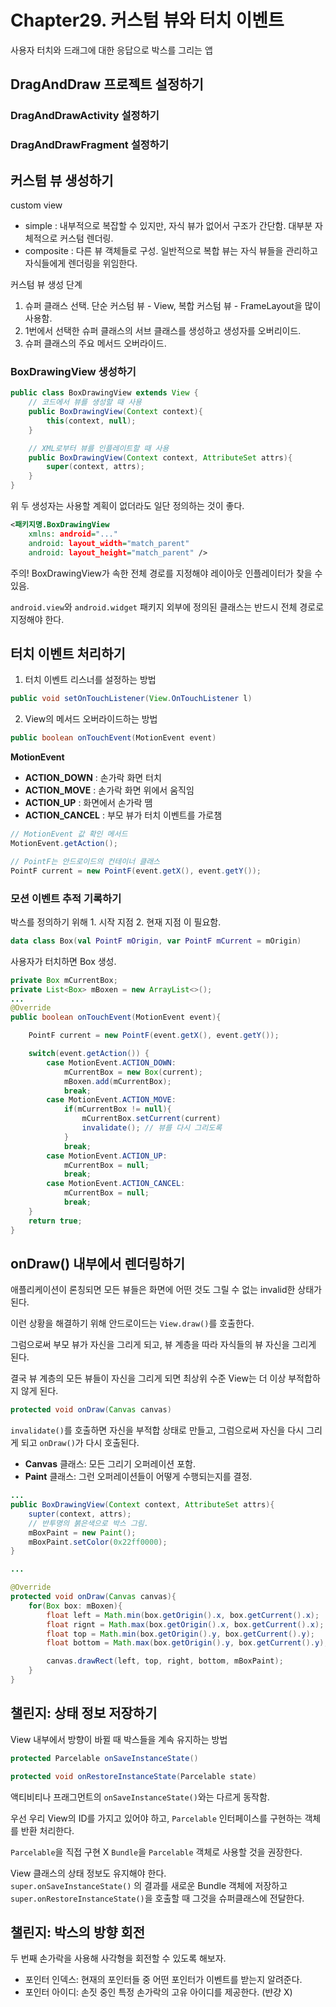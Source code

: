 # Chapter29. 커스텀 뷰와 터치 이벤트

사용자 터치와 드래그에 대한 응답으로 박스를 그리는 앱

## DragAndDraw 프로젝트 설정하기

### DragAndDrawActivity 설정하기

### DragAndDrawFragment 설정하기

## 커스텀 뷰 생성하기

custom view
- simple : 내부적으로 복잡할 수 있지만, 자식 뷰가 없어서 구조가 간단함. 대부분 자체적으로 커스텀 렌더링.
- composite : 다른 뷰 객체들로 구성. 일반적으로 복합 뷰는 자식 뷰들을 관리하고 자식들에게 렌더링을 위임한다. 

커스텀 뷰 생성 단계
1. 슈퍼 클래스 선택. 단순 커스텀 뷰 - View, 복합 커스텀 뷰 - FrameLayout을 많이 사용함.
2. 1번에서 선택한 슈퍼 클래스의 서브 클래스를 생성하고 생성자를 오버리이드.
3. 슈퍼 클래스의 주요 메서드 오버라이드.

### BoxDrawingView 생성하기

```java
public class BoxDrawingView extends View {
    // 코드에서 뷰를 생성할 때 사용
    public BoxDrawingView(Context context){
        this(context, null);
    }

    // XML로부터 뷰를 인플레이트할 때 사용
    public BoxDrawingView(Context context, AttributeSet attrs){
        super(context, attrs);
    }
}
```

위 두 생성자는 사용할 계획이 없더라도 일단 정의하는 것이 좋다.


```xml
<패키지명.BoxDrawingView
    xmlns: android="..."
    android: layout_width="match_parent"
    android: layout_height="match_parent" />
```

주의! BoxDrawingView가 속한 전체 경로를 지정해야 레이아웃 인플레이터가 찾을 수 있음. 

`android.view`와 `android.widget` 패키지 외부에 정의된 클래스는 반드시 전체 경로로 지정해야 한다.

## 터치 이벤트 처리하기

1. 터치 이벤트 리스너를 설정하는 방법
```java
public void setOnTouchListener(View.OnTouchListener l)
```
2. View의 메서드 오버라이드하는 방법
```java
public boolean onTouchEvent(MotionEvent event)
```

**MotionEvent**
- **ACTION_DOWN** : 손가락 화면 터치
- **ACTION_MOVE** : 손가락 화면 위에서 움직임
- **ACTION_UP** : 화면에서 손가락 뗌
- **ACTION_CANCEL** : 부모 뷰가 터치 이벤트를 가로챔

```java
// MotionEvent 값 확인 메서드
MotionEvent.getAction();
```

```java
// PointF는 안드로이드의 컨테이너 클래스
PointF current = new PointF(event.getX(), event.getY());
```

### 모션 이벤트 추적 기록하기

박스를 정의하기 위해 1. 시작 지점 2. 현재 지점 이 필요함.

```kotlin
data class Box(val PointF mOrigin, var PointF mCurrent = mOrigin)
```

사용자가 터치하면 Box 생성. 

```java
private Box mCurrentBox;
private List<Box> mBoxen = new ArrayList<>();
...
@Override
public boolean onTouchEvent(MotionEvent event){

    PointF current = new PointF(event.getX(), event.getY());

    switch(event.getAction()) {
        case MotionEvent.ACTION_DOWN: 
            mCurrentBox = new Box(current);
            mBoxen.add(mCurrentBox);
            break;
        case MotionEvent.ACTION_MOVE: 
            if(mCurrentBox != null){
                mCurrentBox.setCurrent(current)
                invalidate(); // 뷰를 다시 그리도록
            }
            break;
        case MotionEvent.ACTION_UP:
            mCurrentBox = null;
            break;
        case MotionEvent.ACTION_CANCEL: 
            mCurrentBox = null;
            break;
    }
    return true;
}
```

## onDraw() 내부에서 렌더링하기

애플리케이션이 론칭되면 모든 뷰들은 화면에 어떤 것도 그릴 수 없는 invalid한 상태가 된다.

이런 상황을 해결하기 위해 안드로이드는 `View.draw()`를 호출한다. 

그럼으로써 부모 뷰가 자신을 그리게 되고, 뷰 계층을 따라 자식들의 뷰 자신을 그리게 된다.

결국 뷰 계층의 모든 뷰들이 자신을 그리게 되면 최상위 수준 View는 더 이상 부적합하지 않게 된다.

```java
protected void onDraw(Canvas canvas)
```

`invalidate()`를 호출하면 자신을 부적합 상태로 만들고, 그럼으로써 자신을 다시 그리게 되고 `onDraw()`가 다시 호출된다.

- **Canvas** 클래스: 모든 그리기 오퍼레이션 포함.
- **Paint** 클래스: 그런 오퍼레이션들이 어떻게 수행되는지를 결정.

```java
...
public BoxDrawingView(Context context, AttributeSet attrs){
    supter(context, attrs);
    // 반투명의 붉은색으로 박스 그림.
    mBoxPaint = new Paint();
    mBoxPaint.setColor(0x22ff0000);
}

...

@Override
protected void onDraw(Canvas canvas){
    for(Box box: mBoxen){
        float left = Math.min(box.getOrigin().x, box.getCurrent().x);
        float rignt = Math.max(box.getOrigin().x, box.getCurrent().x);
        float top = Math.min(box.getOrigin().y, box.getCurrent().y);
        float bottom = Math.max(box.getOrigin().y, box.getCurrent().y);

        canvas.drawRect(left, top, right, bottom, mBoxPaint);
    }
}
```

## 챌린지: 상태 정보 저장하기

View 내부에서 방향이 바뀔 때 박스들을 계속 유지하는 방법

```java
protected Parcelable onSaveInstanceState()

protected void onRestoreInstanceState(Parcelable state)
```

액티비티나 프래그먼트의 `onSaveInstanceState()`와는 다르게 동작함.

우선 우리 View의 ID를 가지고 있어야 하고, `Parcelable` 인터페이스를 구현하는 객체를 반환 처리한다.

`Parcelable`을 직접 구현 X `Bundle`을 `Parcelable` 객체로 사용할 것을 권장한다.

View 클래스의 상태 정보도 유지해야 한다.  
`super.onSaveInstanceState()` 의 결과를 새로운 Bundle 객체에 저장하고  
`super.onRestoreInstanceState()`을 호출할 때 그것을 슈퍼클래스에 전달한다.


## 챌린지: 박스의 방향 회전

두 번째 손가락을 사용해 사각형을 회전할 수 있도록 해보자.

       
- 포인터 인덱스: 현재의 포인터들 중 어떤 포인터가 이벤트를 받는지 알려준다.
- 포인터 아이디: 손짓 중인 특정 손가락의 고유 아이디를 제공한다. (뱐걍 X)

